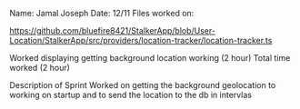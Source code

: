 Name: Jamal Joseph
 Date: 12/11
 Files worked on:
 
https://github.com/bluefire8421/StalkerApp/blob/User-Location/StalkerApp/src/providers/location-tracker/location-tracker.ts
 
Worked displaying getting background location working (2 hour)
 Total time worked (2 hour)
 
 Description of Sprint
Worked on getting the background geolocation to working on startup and to send 
the location to the db in intervlas

 